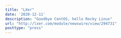 ```yaml
---
title: "LXer"
date: '2020-12-11'
description: "Goodbye CentOS, hello Rocky Linux"
url: "http://lxer.com/module/newswire/view/294731"
posttype: "press"
---
```

